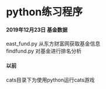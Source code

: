 # python练习程序



#### 2019年12月23日 基金数据
east_fund.py 从东方财富网获取基金信息  
findfund.py 对基金进行排名分析  

#### 以前
cats目录下为使用python运行cats游戏